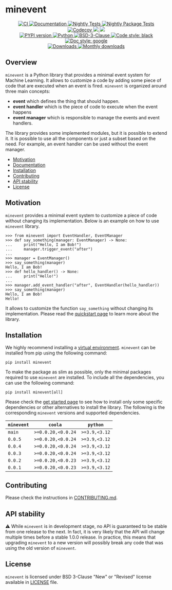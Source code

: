 # minevent

<p align="center">
    <a href="https://github.com/durandtibo/minevent/actions">
        <img alt="CI" src="https://github.com/durandtibo/minevent/workflows/CI/badge.svg">
    </a>
    <a href="https://durandtibo.github.io/minevent/">
        <img alt="Documentation" src="https://github.com/durandtibo/minevent/workflows/Documentation/badge.svg">
    </a>
    <a href="https://github.com/durandtibo/minevent/actions">
        <img alt="Nightly Tests" src="https://github.com/durandtibo/minevent/workflows/Nightly%20Tests/badge.svg">
    </a>
    <a href="https://github.com/durandtibo/minevent/actions">
        <img alt="Nightly Package Tests" src="https://github.com/durandtibo/minevent/workflows/Nightly%20Package%20Tests/badge.svg">
    </a>
    <br/>
    <a href="https://codecov.io/gh/durandtibo/minevent">
        <img alt="Codecov" src="https://codecov.io/gh/durandtibo/minevent/branch/main/graph/badge.svg">
    </a>
    <a href="https://codeclimate.com/github/durandtibo/minevent/maintainability">
        <img src="https://api.codeclimate.com/v1/badges/140297b4dc048f952298/maintainability" />
    </a>
    <a href="https://codeclimate.com/github/durandtibo/minevent/test_coverage">
        <img src="https://api.codeclimate.com/v1/badges/140297b4dc048f952298/test_coverage" />
    </a>
    <br/>
    <a href="https://pypi.org/project/minevent/">
        <img alt="PYPI version" src="https://img.shields.io/pypi/v/minevent">
    </a>
    <a href="https://pypi.org/project/minevent/">
        <img alt="Python" src="https://img.shields.io/pypi/pyversions/minevent.svg">
    </a>
    <a href="https://opensource.org/licenses/BSD-3-Clause">
        <img alt="BSD-3-Clause" src="https://img.shields.io/pypi/l/minevent">
    </a>
    <a href="https://github.com/psf/black">
        <img  alt="Code style: black" src="https://img.shields.io/badge/code%20style-black-000000.svg">
    </a>
    <a href="https://google.github.io/styleguide/pyguide.html#s3.8-comments-and-docstrings">
        <img  alt="Doc style: google" src="https://img.shields.io/badge/%20style-google-3666d6.svg">
    </a>
    <br/>
    <a href="https://pepy.tech/project/minevent">
        <img  alt="Downloads" src="https://static.pepy.tech/badge/minevent">
    </a>
    <a href="https://pepy.tech/project/minevent">
        <img  alt="Monthly downloads" src="https://static.pepy.tech/badge/minevent/month">
    </a>
    <br/>
</p>

## Overview

`minevent` is a Python library that provides a minimal event system for Machine Learning.
It allows to customize a code by adding some piece of code that are executed when an event is
fired.
`minevent` is organized around three main concepts:

- **event** which defines the thing that should happen.
- **event handler** which is the piece of code to execute when the event happens
- **event manager** which is responsible to manage the events and event handlers.

The library provides some implemented modules, but it is possible to extend it.
It is possible to use all the components or just a subset based on the need.
For example, an event handler can be used without the event manager.

- [Motivation](#motivation)
- [Documentation](https://durandtibo.github.io/minevent/)
- [Installation](#installation)
- [Contributing](#contributing)
- [API stability](#api-stability)
- [License](#license)

## Motivation

`minevent` provides a minimal event system to customize a piece of code without changing its
implementation.
Below is an example on how to use `minevent` library.

```pycon
>>> from minevent import EventHandler, EventManager
>>> def say_something(manager: EventManager) -> None:
...     print("Hello, I am Bob!")
...     manager.trigger_event("after")
...
>>> manager = EventManager()
>>> say_something(manager)
Hello, I am Bob!
>>> def hello_handler() -> None:
...     print("Hello!")
...
>>> manager.add_event_handler("after", EventHandler(hello_handler))
>>> say_something(manager)
Hello, I am Bob!
Hello!

```

It allows to customize the function `say_something` without changing its implementation.
Please read the [quickstart page](https://durandtibo.github.io/minevent/quickstart/) to learn more
about the library.

## Installation

We highly recommend installing
a [virtual environment](https://packaging.python.org/guides/installing-using-pip-and-virtual-environments/).
`minevent` can be installed from pip using the following command:

```shell
pip install minevent
```

To make the package as slim as possible, only the minimal packages required to use `minevent` are
installed.
To include all the dependencies, you can use the following command:

```shell
pip install minevent[all]
```

Please check the [get started page](https://durandtibo.github.io/minevent/get_started) to see how to
install only some specific dependencies or other alternatives to install the library.
The following is the corresponding `minevent` versions and supported dependencies.

| `minevent` | `coola`            | `python`      |
|------------|--------------------|---------------|
| `main`     | `>=0.0.20,<0.0.24` | `>=3.9,<3.12` |
| `0.0.5`    | `>=0.0.20,<0.0.24` | `>=3.9,<3.12` |
| `0.0.4`    | `>=0.0.20,<0.0.24` | `>=3.9,<3.12` |
| `0.0.3`    | `>=0.0.20,<0.0.24` | `>=3.9,<3.12` |
| `0.0.2`    | `>=0.0.20,<0.0.23` | `>=3.9,<3.12` |
| `0.0.1`    | `>=0.0.20,<0.0.23` | `>=3.9,<3.12` |

## Contributing

Please check the instructions in [CONTRIBUTING.md](.github/CONTRIBUTING.md).

## API stability

:warning: While `minevent` is in development stage, no API is guaranteed to be stable from one
release to the next.
In fact, it is very likely that the API will change multiple times before a stable 1.0.0 release.
In practice, this means that upgrading `minevent` to a new version will possibly break any code that
was using the old version of `minevent`.

## License

`minevent` is licensed under BSD 3-Clause "New" or "Revised" license available in [LICENSE](LICENSE)
file.
